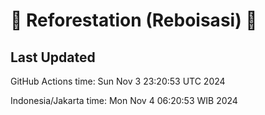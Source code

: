 
# 🌳 Reforestation (Reboisasi) 🌲

## Last Updated

GitHub Actions time: Sun Nov  3 23:20:53 UTC 2024

Indonesia/Jakarta time: Mon Nov  4 06:20:53 WIB 2024
